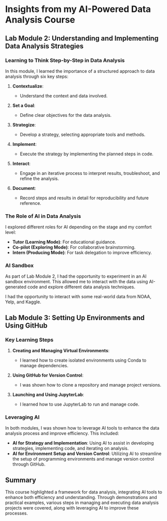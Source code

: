 # Insights from my AI-Powered Data Analysis Course

## Lab Module 2: Understanding and Implementing Data Analysis Strategies

### Learning to Think Step-by-Step in Data Analysis

In this module, I learned the importance of a structured approach to data analysis through six key steps:

1. **Contextualize**:
   - Understand the context and data involved.

2. **Set a Goal**:
   - Define clear objectives for the data analysis.

3. **Strategize**:
   - Develop a strategy, selecting appropriate tools and methods.

4. **Implement**:
   - Execute the strategy by implementing the planned steps in code.

5. **Interact**:
   - Engage in an iterative process to interpret results, troubleshoot, and refine the analysis.

6. **Document**:
   - Record steps and results in detail for reproducibility and future reference.

### The Role of AI in Data Analysis

I explored different roles for AI depending on the stage and my comfort level:
- **Tutor (Learning Mode)**: For educational guidance.
- **Co-pilot (Exploring Mode)**: For collaborative brainstorming.
- **Intern (Producing Mode)**: For task delegation to improve efficiency.

### AI Sandbox

As part of Lab Module 2, I had the opportunity to experiment in an AI sandbox environment. This allowed me to interact with the data using AI-generated code and explore different data analysis techniques.

I had the opportunity to interact with some real-world data from NOAA, Yelp, and Kaggle.

## Lab Module 3: Setting Up Environments and Using GitHub

### Key Learning Steps

1. **Creating and Managing Virtual Environments**:
   - I learned how to create isolated environments using Conda to manage dependencies.

2. **Using GitHub for Version Control**:
   - I was shown how to clone a repository and manage project versions.

3. **Launching and Using JupyterLab**:
   - I learned how to use JupyterLab to run and manage code.

### Leveraging AI

In both modules, I was shown how to leverage AI tools to enhance the data analysis process and improve efficiency. This included:
- **AI for Strategy and Implementation**: Using AI to assist in developing strategies, implementing code, and iterating on analysis.
- **AI for Environment Setup and Version Control**: Utilizing AI to streamline the setup of programming environments and manage version control through GitHub.

## Summary

This course highlighted a framework for data analysis, integrating AI tools to enhance both efficiency and understanding. Through demonstrations and practical examples, various steps in managing and executing data analysis projects were covered, along with leveraging AI to improve these processes.
